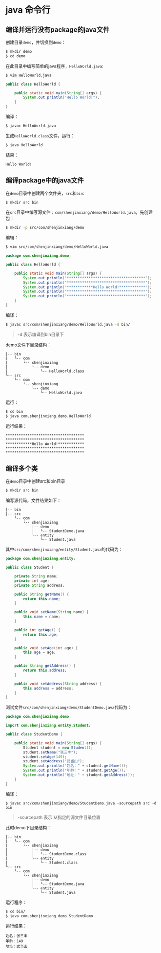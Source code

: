 # java 命令行

## 编译并运行没有package的java文件
创建目录`demo`，并切换到`demo`：
```sh
$ mkdir demo
$ cd demo
```

在此目录中编写简单的java程序，`HelloWorld.java`:
```sh
$ vim HelloWorld.java
```

```java
public class HelloWorld {

	public static void main(String[] args) {
		System.out.println("Hello World!");
	}
}
```

编译：
```sh
$ javac HelloWorld.java
```

生成`HelloWorld.class`文件，运行：
```sh
$ java HelloWorld
```

结果：
```
Hello World!
```

## 编译package中的java文件
在`demo`目录中创建两个文件夹，`src`和`bin`:

```sh
$ mkdir src bin
```

在`src`目录中编写源文件：`com/shenjinxiang/demo/HelloWorld.java`，先创建包：
```sh
$ mkdir -p src/com/shenjinxiang/demo
```

编辑：
```sh
$ vim src/com/shenjinxiang/demo/HelloWorld.java
```

```java
package com.shenjinxiang.demo;

public class HelloWorld {

	public static void main(String[] args) {
		System.out.println("************************************");
		System.out.println("************************************");
		System.out.println("************Hello World!************");
		System.out.println("************************************");
		System.out.println("************************************");
	}
}
```

编译：
```sh
$ javac src/com/shenjinxiang/demo/HelloWorld.java -d bin/
```

> -d 表示编译到bin目录下

demo文件下目录结构：
```
|-- bin
|   └-- com
|       └-- shenjinxiang
|           └-- demo
|               └-- HelloWorld.class
└-- src
    └-- com
        └-- shenjinxiang
            └-- demo
                └-- HelloWorld.java
```
运行：
```sh
$ cd bin
$ java com.shenjinxiang.demo.HelloWorld
```

运行结果：
```
************************************
************************************
************Hello World!************
************************************
************************************
```

## 编译多个类
在`demo`目录中创建src和bin目录
```sh
$ mkdir src bin
```

编写源代码，文件结果如下：
```
|-- bin
|-- src
    └-- com
        └-- shenjinxiang
            |-- demo
            |   └-- StudentDemo.java
            └-- entity
                └-- Student.java
```

其中`src/com/shenjinxiang/entity/Student.java`的代码为：
```java
package com.shenjinxiang.entity;

public class Student {

	private String name;
	private int age;
	private String address;

	public String getName() {
		return this.name;
	}

	public void setName(String name) {
		this.name = name;
	}

	public int getAge() {
		return this.age;
	}

	public void setAge(int age) {
		this.age = age;
	}

	public String getAddress() {
		return this.address;
	}

	public void setAddress(String address) {
		this.address = address;
	}
}
```

测试文件`src/com/shenjinxiang/demo/StudentDemo.java`代码为：
```java
package com.shenjinxiang.demo;

import com.shenjinxiang.entity.Student;

public class StudentDemo {

	public static void main(String[] args) {
		Student student = new Student();
		student.setName("张三丰");
		student.setAge(149);
		student.setAddress("武当山");
		System.out.println("姓名：" + student.getName());
		System.out.println("年龄：" + student.getAge());
		System.out.println("地址：" + student.getAddress());
	}
}
```

编译：
```
$ javac src/com/shenjinxiang/demo/StudentDemo.java -sourcepath src -d bin
```

> -sourcepath 表示 从指定的源文件目录位置

此时demo下目录结构：
```
|-- bin
|   └-- com
|       └-- shenjinxiang
|           |-- demo
|           |   └-- StudentDemo.class
|           └-- entity
|               └-- Student.class
└-- src
    └-- com
        └-- shenjinxiang
            |-- demo
            |   └-- StudentDemo.java
            └-- entity
                └-- Student.java
```

运行程序：
```sh
$ cd bin/
$ java com.shenjinxiang.demo.StudentDemo
```

运行结果：
```
姓名：张三丰
年龄：149
地址：武当山
```
